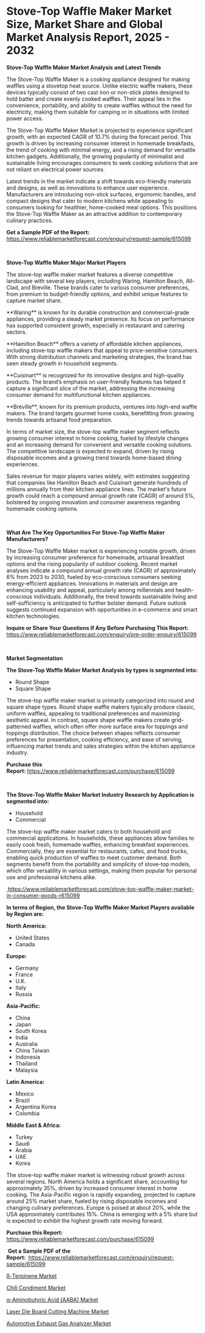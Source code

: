 <p><h1>Stove-Top Waffle Maker Market Size, Market Share and Global Market Analysis Report, 2025 - 2032</h1></p><p><strong>Stove-Top Waffle Maker Market Analysis and Latest Trends</strong></p>
<p><p>The Stove-Top Waffle Maker is a cooking appliance designed for making waffles using a stovetop heat source. Unlike electric waffle makers, these devices typically consist of two cast iron or non-stick plates designed to hold batter and create evenly cooked waffles. Their appeal lies in the convenience, portability, and ability to create waffles without the need for electricity, making them suitable for camping or in situations with limited power access.</p><p>The Stove-Top Waffle Maker Market is projected to experience significant growth, with an expected CAGR of 10.7% during the forecast period. This growth is driven by increasing consumer interest in homemade breakfasts, the trend of cooking with minimal energy, and a rising demand for versatile kitchen gadgets. Additionally, the growing popularity of minimalist and sustainable living encourages consumers to seek cooking solutions that are not reliant on electrical power sources.</p><p>Latest trends in the market indicate a shift towards eco-friendly materials and designs, as well as innovations to enhance user experience. Manufacturers are introducing non-stick surfaces, ergonomic handles, and compact designs that cater to modern kitchens while appealing to consumers looking for healthier, home-cooked meal options. This positions the Stove-Top Waffle Maker as an attractive addition to contemporary culinary practices.</p></p>
<p><strong>Get a Sample PDF of the Report:&nbsp;</strong> <a href="https://www.reliablemarketforecast.com/enquiry/request-sample/615099?utm_campaign=1134&utm_medium=2&utm_source=Github&utm_content=ia&utm_term=24032025&utm_id=stove-top-waffle-maker">https://www.reliablemarketforecast.com/enquiry/request-sample/615099</a></p>
<p>&nbsp;</p>
<p><strong>Stove-Top Waffle Maker Major Market Players</strong></p>
<p><p>The stove-top waffle maker market features a diverse competitive landscape with several key players, including Waring, Hamilton Beach, All-Clad, and Breville. These brands cater to various consumer preferences, from premium to budget-friendly options, and exhibit unique features to capture market share.</p><p>**Waring** is known for its durable construction and commercial-grade appliances, providing a steady market presence. Its focus on performance has supported consistent growth, especially in restaurant and catering sectors.</p><p>**Hamilton Beach** offers a variety of affordable kitchen appliances, including stove-top waffle makers that appeal to price-sensitive consumers. With strong distribution channels and marketing strategies, the brand has seen steady growth in household segments.</p><p>**Cuisinart** is recognized for its innovative designs and high-quality products. The brand’s emphasis on user-friendly features has helped it capture a significant slice of the market, addressing the increasing consumer demand for multifunctional kitchen appliances.</p><p>**Breville**, known for its premium products, ventures into high-end waffle makers. The brand targets gourmet home cooks, benefitting from growing trends towards artisanal food preparation.</p><p>In terms of market size, the stove-top waffle maker segment reflects growing consumer interest in home cooking, fueled by lifestyle changes and an increasing demand for convenient and versatile cooking solutions. The competitive landscape is expected to expand, driven by rising disposable incomes and a growing trend towards home-based dining experiences. </p><p>Sales revenue for major players varies widely, with estimates suggesting that companies like Hamilton Beach and Cuisinart generate hundreds of millions annually from their kitchen appliance lines. The market's future growth could reach a compound annual growth rate (CAGR) of around 5%, bolstered by ongoing innovation and consumer awareness regarding homemade cooking options.</p></p>
<p>&nbsp;</p>
<p><strong>What Are The Key Opportunities For Stove-Top Waffle Maker Manufacturers?</strong></p>
<p><p>The Stove-Top Waffle Maker market is experiencing notable growth, driven by increasing consumer preference for homemade, artisanal breakfast options and the rising popularity of outdoor cooking. Recent market analyses indicate a compound annual growth rate (CAGR) of approximately 6% from 2023 to 2030, fueled by eco-conscious consumers seeking energy-efficient appliances. Innovations in materials and design are enhancing usability and appeal, particularly among millennials and health-conscious individuals. Additionally, the trend towards sustainable living and self-sufficiency is anticipated to further bolster demand. Future outlook suggests continued expansion with opportunities in e-commerce and smart kitchen technologies.</p></p>
<p><strong>Inquire or Share Your Questions If Any Before Purchasing This Report:</strong> <a href="https://www.reliablemarketforecast.com/enquiry/pre-order-enquiry/615099?utm_campaign=1134&utm_medium=2&utm_source=Github&utm_content=ia&utm_term=24032025&utm_id=stove-top-waffle-maker">https://www.reliablemarketforecast.com/enquiry/pre-order-enquiry/615099</a></p>
<p>&nbsp;</p>
<p><strong>Market Segmentation</strong></p>
<p><strong>The Stove-Top Waffle Maker Market Analysis by types is segmented into:</strong></p>
<p><ul><li>Round Shape</li><li>Square Shape</li></ul></p>
<p><p>The stove-top waffle maker market is primarily categorized into round and square shape types. Round shape waffle makers typically produce classic, uniform waffles, appealing to traditional preferences and maximizing aesthetic appeal. In contrast, square shape waffle makers create grid-patterned waffles, which often offer more surface area for toppings and toppings distribution. The choice between shapes reflects consumer preferences for presentation, cooking efficiency, and ease of serving, influencing market trends and sales strategies within the kitchen appliance industry.</p></p>
<p><strong>Purchase this Report:&nbsp;</strong><a href="https://www.reliablemarketforecast.com/purchase/615099?utm_campaign=1134&utm_medium=2&utm_source=Github&utm_content=ia&utm_term=24032025&utm_id=stove-top-waffle-maker">https://www.reliablemarketforecast.com/purchase/615099</a></p>
<p>&nbsp;</p>
<p><strong>The Stove-Top Waffle Maker Market Industry Research by Application is segmented into:</strong></p>
<p><ul><li>Household</li><li>Commercial</li></ul></p>
<p><p>The stove-top waffle maker market caters to both household and commercial applications. In households, these appliances allow families to easily cook fresh, homemade waffles, enhancing breakfast experiences. Commercially, they are essential for restaurants, cafes, and food trucks, enabling quick production of waffles to meet customer demand. Both segments benefit from the portability and simplicity of stove-top models, which offer versatility in various settings, making them popular for personal use and professional kitchens alike.</p></p>
<p><a href="https://www.reliablemarketforecast.com/stove-top-waffle-maker-market-in-consumer-goods-r615099?utm_campaign=1134&utm_medium=2&utm_source=Github&utm_content=ia&utm_term=24032025&utm_id=stove-top-waffle-maker">&nbsp;https://www.reliablemarketforecast.com/stove-top-waffle-maker-market-in-consumer-goods-r615099</a></p>
<p><strong>In terms of Region, the Stove-Top Waffle Maker Market Players available by Region are:</strong></p>
<p>
    <p> <strong> North America: </strong>
        <ul>
            <li>United States</li>
            <li>Canada</li>
        </ul>
        </p> 
    <p> <strong> Europe: </strong>
        <ul>
            <li>Germany</li>
            <li>France</li>
            <li>U.K.</li>
            <li>Italy</li>
            <li>Russia</li>
        </ul>
        </p> 
    <p> <strong> Asia-Pacific: </strong>
        <ul>
            <li>China</li>
            <li>Japan</li>
            <li>South Korea</li>
            <li>India</li>
            <li>Australia</li>
            <li>China Taiwan</li>
            <li>Indonesia</li>
            <li>Thailand</li>
            <li>Malaysia</li>
        </ul>
        </p> 
    <p> <strong> Latin America: </strong>
        <ul>
            <li>Mexico</li>
            <li>Brazil</li>
            <li>Argentina Korea</li>
            <li>Colombia</li>
        </ul>
        </p> 
    <p> <strong> Middle East & Africa: </strong>
        <ul>
            <li>Turkey</li>
            <li>Saudi</li>
            <li>Arabia</li>
            <li>UAE</li>
            <li>Korea</li>
        </ul>
    </p>
    </p>
<p><p>The stove-top waffle maker market is witnessing robust growth across several regions. North America holds a significant share, accounting for approximately 35%, driven by increased consumer interest in home cooking. The Asia-Pacific region is rapidly expanding, projected to capture around 25% market share, fueled by rising disposable incomes and changing culinary preferences. Europe is poised at about 20%, while the USA approximately contributes 15%. China is emerging with a 5% share but is expected to exhibit the highest growth rate moving forward.</p></p>
<p><strong>Purchase this Report: </strong><a href="https://www.reliablemarketforecast.com/purchase/615099?utm_campaign=1134&utm_medium=2&utm_source=Github&utm_content=ia&utm_term=24032025&utm_id=stove-top-waffle-maker">https://www.reliablemarketforecast.com/purchase/615099</a></p>
<p>&nbsp;<strong>Get a Sample PDF of the Report:&nbsp;&nbsp;</strong><a href="https://www.reliablemarketforecast.com/enquiry/request-sample/615099?utm_campaign=1134&utm_medium=2&utm_source=Github&utm_content=ia&utm_term=24032025&utm_id=stove-top-waffle-maker">https://www.reliablemarketforecast.com/enquiry/request-sample/615099</a></p>
<p><strong></strong></p>
<p><p><a href="https://github.com/buluckcapps2/Market-Research-Report-List-1/blob/main/b-terpinene-market.md?utm_campaign=1134&utm_medium=2&utm_source=Github&utm_content=ia&utm_term=24032025&utm_id=stove-top-waffle-maker">β-Terpinene Market</a></p><p><a href="https://github.com/zemonarutaep/Market-Research-Report-List-1/blob/main/chili-condiment-market.md?utm_campaign=1134&utm_medium=2&utm_source=Github&utm_content=ia&utm_term=24032025&utm_id=stove-top-waffle-maker">Chili Condiment Market</a></p><p><a href="https://github.com/donnypolan/Market-Research-Report-List-1/blob/main/a-aminobutyric-acid-aaba-market.md?utm_campaign=1134&utm_medium=2&utm_source=Github&utm_content=ia&utm_term=24032025&utm_id=stove-top-waffle-maker">α-Aminobutyric Acid (AABA) Market</a></p><p><a href="https://github.com/hoganemken50/Market-Research-Report-List-1/blob/main/laser-die-board-cutting-machine-market.md?utm_campaign=1134&utm_medium=2&utm_source=Github&utm_content=ia&utm_term=24032025&utm_id=stove-top-waffle-maker">Laser Die Board Cutting Machine Market</a></p><p><a href="https://github.com/ujanoandryvw/Market-Research-Report-List-1/blob/main/automotive-exhaust-gas-analyzer-market.md?utm_campaign=1134&utm_medium=2&utm_source=Github&utm_content=ia&utm_term=24032025&utm_id=stove-top-waffle-maker">Automotive Exhaust Gas Analyzer Market</a></p></p>